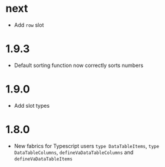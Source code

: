 # next
- Add `row` slot

# 1.9.3
- Default sorting function now correctly sorts numbers

# 1.9.0
- Add slot types

# 1.8.0

- New fabrics for Typescript users `type DataTableItems`, `type DataTableColumns`, `defineVaDataTableColumns` and `defineVaDataTableItems`